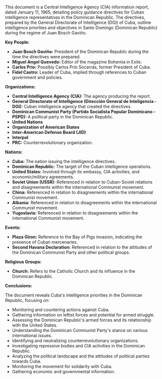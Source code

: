 This document is a Central Intelligence Agency (CIA) information report, dated January 11, 1965, detailing policy guidance directives for Cuban intelligence representatives in the Dominican Republic. The directives, prepared by the General Directorate of Intelligence (DGI) of Cuba, outline intelligence priorities and objectives in Santo Domingo (Dominican Republic) during the regime of Juan Bosch Gaviño.

**Key People:**

*   **Juan Bosch Gaviño:** President of the Dominican Republic during the time the directives were prepared.
*   **Miguel Angel Quevedo:** Editor of the magazine Bohemia in Exile.
*   **Carlos Prío:** Possibly Carlos Prío Socarrás, former President of Cuba.
*   **Fidel Castro:** Leader of Cuba, implied through references to Cuban government and policies.

**Organizations:**

*   **Central Intelligence Agency (CIA):** The agency producing the report.
*   **General Directorate of Intelligence (Dirección General de Inteligencia - DGI):** Cuban intelligence agency that created the directives.
*   **Dominican Communist Party (Partido Socialista Popular Dominicano - PSPD):** A political party in the Dominican Republic.
*   **United Nations**
*   **Organization of American States**
*   **Inter-American Defense Board (JID)**
*   **Interpol**
*   **PRC:** Counterrevolutionary organization.

**Nations:**

*   **Cuba:** The nation issuing the intelligence directives.
*   **Dominican Republic:** The target of the Cuban intelligence operations.
*   **United States:** Involved through its embassy, CIA activities, and economic/military agreements.
*   **Soviet Union (USSR):** Referenced in relation to Cuban-Soviet relations and disagreements within the international Communist movement.
*   **China:** Referenced in relation to disagreements within the international Communist movement.
*   **Albania:** Referenced in relation to disagreements within the international Communist movement.
*   **Yugoslavia:** Referenced in relation to disagreements within the international Communist movement.

**Events:**

*   **Plaza Giron:** Reference to the Bay of Pigs invasion, indicating the presence of Cuban mercenaries.
*   **Second Havana Declaration:** Referenced in relation to the attitudes of the Dominican Communist Party and other political groups.

**Religious Groups:**

*   **Church:** Refers to the Catholic Church and its influence in the Dominican Republic.

**Conclusions:**

The document reveals Cuba's intelligence priorities in the Dominican Republic, focusing on:

*   Monitoring and countering actions against Cuba.
*   Gathering information on leftist forces and potential for armed struggle.
*   Assessing the Dominican Republic's armed forces and its relationship with the United States.
*   Understanding the Dominican Communist Party's stance on various international issues.
*   Identifying and neutralizing counterrevolutionary organizations.
*   Investigating repressive bodies and CIA activities in the Dominican Republic.
*   Analyzing the political landscape and the attitudes of political parties towards Cuba.
*   Monitoring the movement for solidarity with Cuba.
*   Gathering economic and governmental information.
